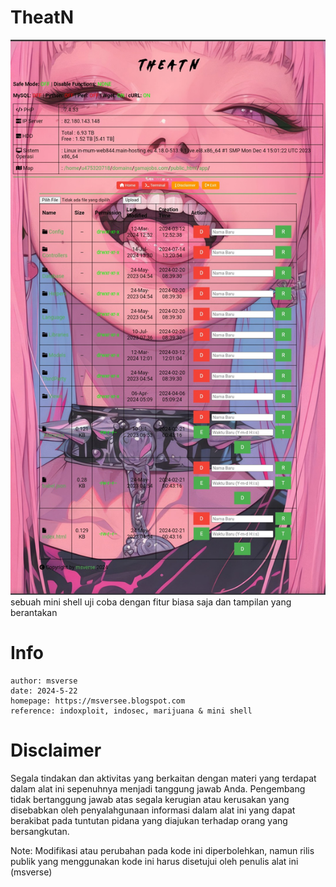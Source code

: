 # TheatN 
![TheatN](Screenshot_20240722-190151~2.jpg) 
sebuah mini shell uji coba dengan fitur biasa saja dan tampilan yang berantakan 

# Info 
```
author: msverse
date: 2024-5-22
homepage: https://msversee.blogspot.com
reference: indoxploit, indosec, marijuana & mini shell
```

# Disclaimer
Segala tindakan dan aktivitas yang berkaitan dengan materi yang terdapat dalam alat ini sepenuhnya menjadi tanggung jawab Anda. Pengembang tidak bertanggung jawab atas segala kerugian atau kerusakan yang disebabkan oleh penyalahgunaan informasi dalam alat ini yang dapat berakibat pada tuntutan pidana yang diajukan terhadap orang yang bersangkutan.

Note: Modifikasi atau perubahan pada kode ini diperbolehkan, namun rilis publik yang menggunakan kode ini harus disetujui oleh penulis alat ini (msverse)
